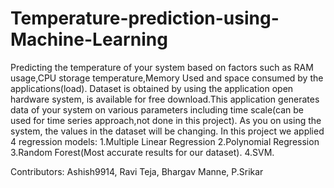 # Temperature-prediction-using-Machine-Learning
Predicting the temperature of your system based on factors such as RAM usage,CPU storage temperature,Memory Used and space consumed by the applications(load).
Dataset is obtained by using the application open hardware system, is available for free download.This application generates data of your system on various parameters including time scale(can be used for time series approach,not done in this project). As you on using the system, the values in the dataset will be changing.
In this project we applied 4 regression models:
  1.Multiple Linear Regression
  2.Polynomial Regression
  3.Random Forest(Most accurate results for our dataset).
  4.SVM.
 
Contributors:
  Ashish9914,
  Ravi Teja,
  Bhargav Manne,
  P.Srikar
